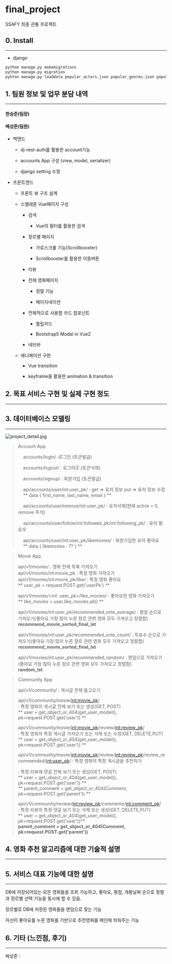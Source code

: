 # final_project

SSAFY 최종 관통 프로젝트

## 0. Install

---

- django

```python
python manage.py makemigrations
python manage.py migration
pyhton manage.py loaddata popular_actors.json popular_genres.json popular_movies.json 
```

## 1. 팀원 정보 및 업무 분담 내역

---

#### 한승준(팀장)



#### 배상준(팀원)

- 백엔드
  
  - dj-rest-auth를 활용한 account기능
  
  - accounts App 구성 (view, model, serializer)
  
  - django setting 수정

- 프론트엔드
  
  - 프론트 뷰 구조 설계
  
  - 스켈레톤 Vue페이지 구성
    
    - 검색
      
      - Vue의 필터를 활용한 검색
    
    - 장르별 페이지
      
      - 가로스크롤 기능(Scrollbooster)
      
      - Scrollbooster를 활용한 이동버튼
    
    - 리뷰
    
    - 전체 영화페이지
      
      - 정렬 기능
      
      - 페이지네이션
    
    - 전체적으로 사용할 카드 컴포넌트
      
      - 플립카드
      
      - Bootstrap5 Modal in Vue2
    
    - 네브바
  
  - 애니메이션 구현
    
    - Vue transition
    
    - keyframe을 활용한 animation & transition



## 2. 목표 서비스 구현 및 실제 구현 정도

---

## 3. 데이터베이스 모델링

---

![project_detail.jpg](C:\Users\multicampus\Downloads\project_detail.jpg)

> Account App
> 
>     accounts/login/ :로그인 (토큰발급)
> 
>     accounts/logout/ : 로그아웃 (토큰삭제)
> 
>     accounts/signup/ : 회원가입 (토큰발급)
> 
>     api/accounts/user/int:user_pk/ : get => 유저 정보 put => 유저 정보 수정  
>     ** data { first_name, last_name, email } **
> 
>     api/accounts/user/remove/int:user_pk/ : 유저삭제(현재 active = 0, remove 주석)
> 
>     api/accounts/user/follow/int:followed_pk/int:following_pk/ : 유저 팔로우
> 
>     api/accounts/user/int:user_pk/likemovies/ : 회원가입한 유저 좋아요  
>     ** data { likemovies : ?? } **



> Movie App
> 
> api/v1/movies/ : 영화 전체 목록 가져오기  
> api/v1/movies/int:movie_pk : 특정 영화 가져오기  
> api/v1/movies/int:movie_pk/like/ : 특정 영화 좋아요  
> ** user_pk = request.POST.get('userPk') **
> 
> api/v1/movies/<int: user_pk>/like_movies/ : 좋아요한 영화 가져오기  
> ** like_movies = user.like_movies.all() **
> 
> api/v1/movies/int:user_pk/recommended_vote_average/ : 평점 순으로 가져오기(좋아요 가장 많이 누른 장르 관련 영화 모두 가져오고 정렬함)  
> **recommend_movie_sorted_final_lst**
> 
> api/v1/movies/int:user_pk/recommended_vote_count/ : 투표수 순으로 가져오기(좋아요 가장 많이 누른 장르 관련 영화 모두 가져오고 정렬함)  
> **recommend_movie_sorted_final_lst**
> 
> api/v1/movies/int:user_pk/recommended_random/ : 랜덤으로 가져오기(좋아요 가장 많이 누른 장르 관련 영화 모두 가져오고 정렬함)  
> **random_lst**



> Community App
> 
> api/v1/community/ : 게시글 전체 들고오기  
> 
> api/v1/community/movie/<int:movie_pk>/  
> : 특정 영화의 게시글 전체 보기 또는 생성(GET, POST)  
> ** user = get_object_or_404(get_user_model(), pk=request.POST.get('user')) **  
> 
> api/v1/community/movie/<int:movie_pk>/review/<int:review_pk>/  
> : 특정 영화의 특정 게시글 가져오기 또는 삭제 또는 수정(GET, DELETE,PUT)  
> ** user = get_object_or_404(get_user_model(), pk=request.POST.get('user')) **  
> 
> api/v1/community/movie/<int:movie_pk>/review/<int:review_pk>/review_recommended/<int:user_pk>/ : 특정 영화의 특정 게시글을 추천하기  
> 
> : 특정 리뷰에 댓글 전체 보기 또는 생성(GET, POST)  
> ** user = get_object_or_404(get_user_model(), pk=request.POST.get('user')) **  
> ** parent_comment = get_object_or_404(Comment, pk=request.POST.get('parent')) **  
> 
> api/v1/community/review/<int:review_pk>/comments/<int:comment_pk>/  
> : 특정 리뷰의 특정 댓글 보기 또는 삭제 또는 생성(GET, DELETE,PUT)  
> ** user = get_object_or_404(get_user_model(), pk=request.POST.get('user'))**  
> **parent_comment = get_object_or_404(Comment, pk=request.POST.get('parent'))**



## 4. 영화 추천 알고리즘에 대한 기술적 설명

---

## 5. 서비스 대표 기능에 대한 설명

---

DB에 저장되어있는 모든 영화들을 조회 가능하고, 좋아요, 평점, 개봉날짜 순으로 정렬과 장르별 선택 기능을 동시에 할 수 있음.

장르별로 DB에 저장된 영화들을 랜덤으로 찾는 기능

자신이 좋아요를 누른 영화를 기반으로 추천영화를 메인에 띄워주는 기능

## 6. 기타 (느낀점, 후기)

---

배상준 : 
